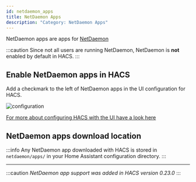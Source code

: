 ```yaml
---
id: netdaemon_apps
title: NetDaemon Apps
description: "Category: NetDaemon Apps"
---
```


NetDaemon apps are apps for [NetDaemon](https://netdaemon.xyz/)

:::caution
Since not all users are running NetDaemon, NetDaemon is **not** enabled by default in HACS.
:::

## Enable NetDaemon apps in HACS

Add a checkmark to the left of NetDaemon apps in the UI configuration for HACS.

![configuration](/img/option3.png)

[For more about configuring HACS with the UI have a look here](configuration/basic.md)

## NetDaemon apps download location

:::info
Any NetDaemon app downloaded with HACS is stored in `netdaemon/apps/` in your Home Assistant configuration directory.
:::

---

:::caution
_NetDaemon app support was added in HACS version 0.23.0_
:::
